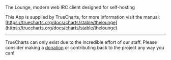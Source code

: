 The Lounge, modern web IRC client designed for self-hosting

This App is supplied by TrueCharts, for more information visit the manual: [https://truecharts.org/docs/charts/stable/thelounge](https://truecharts.org/docs/charts/stable/thelounge)

---

TrueCharts can only exist due to the incredible effort of our staff.
Please consider making a [donation](https://truecharts.org/docs/about/sponsor) or contributing back to the project any way you can!
